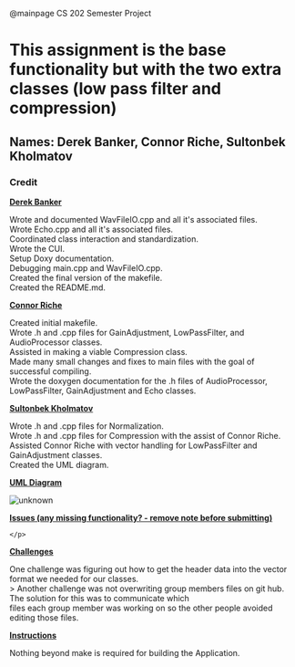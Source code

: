 @mainpage CS 202 Semester Project

<h1><b>This assignment is the base functionality but with the two extra classes (low pass filter and compression)</b></h1>

<h2><b>Names: Derek Banker, Connor Riche, Sultonbek Kholmatov</b></h2>

<h3><b>Credit</b></h3>

<b><u>Derek Banker</u></b>
    <p>
    Wrote and documented WavFileIO.cpp and all it's associated files.<br>
    Wrote Echo.cpp and all it's associated files.<br>
    Coordinated class interaction and standardization.<br>
    Wrote the CUI.<br>
    Setup Doxy documentation.<br>
    Debugging main.cpp and WavFileIO.cpp.<br>
    Created the final version of the makefile.<br>
    Created the README.md.<br>
    </p> 

<b><u>Connor Riche</u></b>
    <p> 
    Created initial makefile. <br>
    Wrote .h and .cpp files for GainAdjustment, LowPassFilter, and AudioProcessor classes.<br>
    Assisted in making a viable Compression class.<br>
    Made many small changes and fixes to main files with the goal of successful compiling.<br>
    Wrote the doxygen documentation for the .h files of AudioProcessor, LowPassFilter, GainAdjustment and Echo classes.<br>
    </p>

<b><u>Sultonbek Kholmatov</u></b>
    <p> 
    Wrote .h and .cpp files for Normalization.<br>
    Wrote .h and .cpp files for Compression with the assist of Connor Riche.<br>
    Assisted Connor Riche with vector handling for LowPassFilter and GainAdjustment classes.<br>
    Created the UML diagram.<br>
    </p>

<b><u>UML Diagram</u></b>

![unknown](https://user-images.githubusercontent.com/89618653/145159534-9f8fd25f-bc8d-4995-845d-1bb515aa1fc6.png)


<b><u>Issues (any missing functionality? - remove note before submitting)</u></b>
    <p>

    </p> 

<b><u>Challenges</u></b>
    <p>
    One challenge was figuring out how to get the header data into the vector format we needed for our classes.<br>>
    Another challenge was not overwriting group members files on git hub. The solution for this was to communicate which<br>
    files each group member was working on so the other people avoided editing those files.<br>
    </p> 

<b><u>Instructions</u></b>
    <p>
    Nothing beyond make is required for building the Application.<br>
    </p> 
